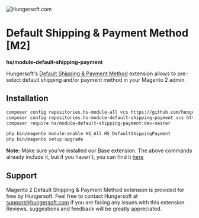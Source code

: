 ![Hungersoft.com](https://www.hungersoft.com/skin/front/custom/images/logo.png)

# Default Shipping & Payment Method [M2]
**hs/module-default-shipping-payment**

Hungersoft's [Default Shipping & Payment Method](https://www.hungersoft.com/p/magento2-product-default-shipping-payment) extension allows to pre-select default shipping and/or payment method in your Magento 2 admin.

## Installation

```sh
composer config repositories.hs-module-all vcs https://github.com/hungersoft/module-all.git
composer config repositories.hs-module-default-shipping-payment vcs https://github.com/hungersoft/magento2-default-shipping-payment.git
composer require hs/module-default-shipping-payment:dev-master

php bin/magento module:enable HS_All HS_DefaultShippingPayment
php bin/magento setup:upgrade
```

**Note:** Make sure you've installed our Base extension. The above commands already include it, but if you haven't, you can find it [here](https://github.com/hungersoft/module-all)

## Support

Magento 2 Default Shipping & Payment Method extension is provided for free by Hungersoft. Feel free to contact Hungersoft at support@hungersoft.com if you are facing any issues with this extension. Reviews, suggestions and feedback will be greatly appreciated.
